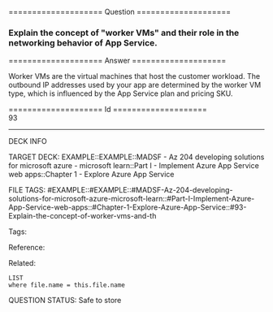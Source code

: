==================== Question ====================  

### Explain the concept of "worker VMs" and their role in the networking behavior of App Service.  

==================== Answer ====================  

Worker VMs are the virtual machines that host the customer workload. The outbound IP addresses used by your app are determined by the worker VM type, which is influenced by the App Service plan and pricing SKU.

==================== Id ====================  
93

---

DECK INFO

TARGET DECK: EXAMPLE::EXAMPLE::MADSF - Az 204 developing solutions for microsoft azure - microsoft learn::Part I - Implement Azure App Service web apps::Chapter 1 - Explore Azure App Service

FILE TAGS: #EXAMPLE::#EXAMPLE::#MADSF-Az-204-developing-solutions-for-microsoft-azure-microsoft-learn::#Part-I-Implement-Azure-App-Service-web-apps::#Chapter-1-Explore-Azure-App-Service::#93-Explain-the-concept-of-worker-vms-and-th

Tags:

Reference:

Related:

```dataview
LIST
where file.name = this.file.name
```
QUESTION STATUS: Safe to store
